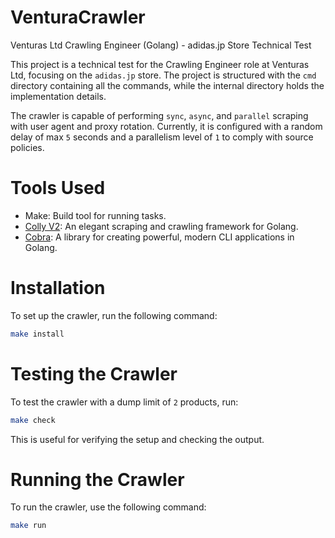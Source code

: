 # VenturaCrawler

Venturas Ltd Crawling Engineer (Golang) - adidas.jp Store Technical Test

This project is a technical test for the Crawling Engineer role at Venturas Ltd, focusing on the `adidas.jp` store. The project is structured with the `cmd` directory containing all the commands, while the internal directory holds the implementation details.

The crawler is capable of performing `sync`, `async`, and `parallel` scraping with user agent and proxy rotation. Currently, it is configured with a random delay of max `5` seconds and a parallelism level of `1` to comply with source policies.

# Tools Used

- Make: Build tool for running tasks.
- [Colly V2](https://github.com/gocolly/colly): An elegant scraping and crawling framework for Golang.
- [Cobra](https://github.com/spf13/cobra): A library for creating powerful, modern CLI applications in Golang.

# Installation

To set up the crawler, run the following command:

```bash
make install
```

# Testing the Crawler

To test the crawler with a dump limit of `2` products, run:

```bash
make check
```

This is useful for verifying the setup and checking the output.

# Running the Crawler

To run the crawler, use the following command:

```bash
make run
```
